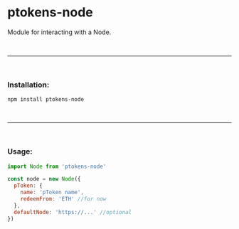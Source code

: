 # ptokens-node

Module for interacting with a Node.

&nbsp;

***

&nbsp;

### Installation:

```
npm install ptokens-node
```

&nbsp;

***

&nbsp;

### Usage:

```js
import Node from 'ptokens-node'

const node = new Node({
  pToken: {
    name: 'pToken name',
    redeemFrom: 'ETH' //for now
  },
  defaultNode: 'https://...' //optional
})
```